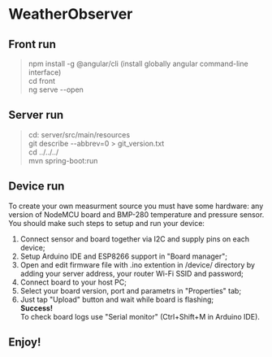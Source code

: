 # WeatherObserver

## Front run
> npm install -g @angular/cli (install globally angular command-line interface) <br>
> cd front <br>
> ng serve --open <br>

## Server run
> cd: server/src/main/resources <br>
> git describe --abbrev=0 > git_version.txt <br>
> cd ../../../ <br>
> mvn spring-boot:run <br>

## Device run
To create your own measurment source you must have some hardware: any version of NodeMCU board and BMP-280 temperature and pressure sensor.<br>
You should make such steps to setup and run your device:<br>
1. Connect sensor and board together via I2C and supply pins on each device;<br>
2. Setup Arduino IDE and ESP8266 support in "Board manager";<br>
3. Open and edit firmware file with .ino extention in /device/ directory by adding your server address, your router Wi-Fi SSID and password;<br>
4. Connect board to your host PC;<br>
5. Select your board version, port and parametrs in "Properties" tab;<br>
6. Just tap "Upload" button and wait while board is flashing;<br>
**Success!** <br>
To check board logs use "Serial monitor" (Ctrl+Shift+M in Arduino IDE).<br>
## Enjoy!